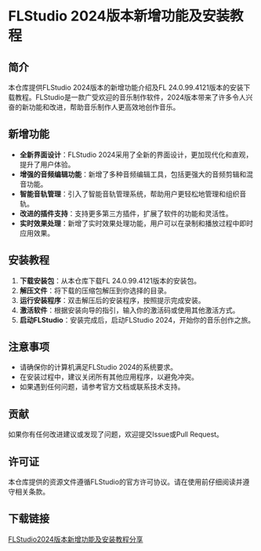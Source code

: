 # FLStudio 2024版本新增功能及安装教程

## 简介
本仓库提供FLStudio 2024版本的新增功能介绍及FL 24.0.99.4121版本的安装下载教程。FLStudio是一款广受欢迎的音乐制作软件，2024版本带来了许多令人兴奋的新功能和改进，帮助音乐制作人更高效地创作音乐。

## 新增功能
- **全新界面设计**：FLStudio 2024采用了全新的界面设计，更加现代化和直观，提升了用户体验。
- **增强的音频编辑功能**：新增了多种音频编辑工具，包括更强大的音频剪辑和混音功能。
- **智能音轨管理**：引入了智能音轨管理系统，帮助用户更轻松地管理和组织音轨。
- **改进的插件支持**：支持更多第三方插件，扩展了软件的功能和灵活性。
- **实时效果处理**：新增了实时效果处理功能，用户可以在录制和播放过程中即时应用效果。

## 安装教程
1. **下载安装包**：从本仓库下载FL 24.0.99.4121版本的安装包。
2. **解压文件**：将下载的压缩包解压到你选择的目录。
3. **运行安装程序**：双击解压后的安装程序，按照提示完成安装。
4. **激活软件**：根据安装向导的指引，输入你的激活码或使用其他激活方式。
5. **启动FLStudio**：安装完成后，启动FLStudio 2024，开始你的音乐创作之旅。

## 注意事项
- 请确保你的计算机满足FLStudio 2024的系统要求。
- 在安装过程中，建议关闭所有其他应用程序，以避免冲突。
- 如果遇到任何问题，请参考官方文档或联系技术支持。

## 贡献
如果你有任何改进建议或发现了问题，欢迎提交Issue或Pull Request。

## 许可证
本仓库提供的资源文件遵循FLStudio的官方许可协议。请在使用前仔细阅读并遵守相关条款。

## 下载链接

[FLStudio2024版本新增功能及安装教程分享](https://pan.quark.cn/s/58d30a3c87b0)